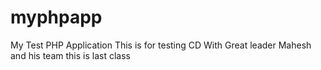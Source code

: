 # myphpapp
My Test PHP Application
This is for testing CD
With Great leader Mahesh and his team
this is last class
